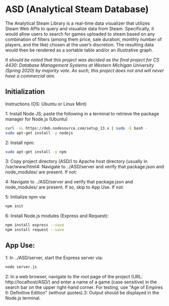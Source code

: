 # ASD (Analytical Steam Database)

The Analytical Steam Library is a real-time data visualizer that utilizes Steam Web APIs to query and visualize data from Steam. Specifically, it would allow users to search for games uploaded to steam based on any combination of filters (among them price, sale duration, monthly number of players, and the like) chosen at the user’s discretion. The resulting data would then be rendered as a sortable table and/or an illustrative graph.

_It should be noted that this project was decided as the final project for CS 4430: Database Management Systems at Western Michigan University (Spring 2020) by majority vote. As such, this project does not and will never have a commercial aim._

## Initialization

Instructions (OS: Ubuntu or Linux Mint)

1: Install Node JS; paste the following in a terminal to retrieve the package manager for Node.js (Ubuntu)

```bash
curl -sL https://deb.nodesource.com/setup_13.x | sudo -E bash -
sudo apt-get install -y nodejs
```

2: Install npm:

```bash
sudo apt-get install -y npm
```

3: Copy project directory (ASD/) to Apache host directory (usually in /var/www/html4: Navigate to ../ASD/server and verify that package.json and node_modules/ are present. If not:

4: Navigate to ../ASD/server and verify that package.json and node_modules/ are present. If so, skip to App Use. If not: 

5: Initialize npm via:

```bash
npm init
```

6: Install Node.js modules (Express and Request):

```bash
npm install express --save
npm install request --save
```

## App Use:

1: In ../ASD/server, start the Express server via:

```bash
node server.js
```

2: In a web browser, navigate to the root page of the project (URL: http://localhost/ASD/) and enter a name of a game (case sensitive) in the search bar on the upper right-hand corner. For testing, use "Age of Empires II: Definitive Edition" (without quotes).3: Output should be displayed in the Node.js terminal.